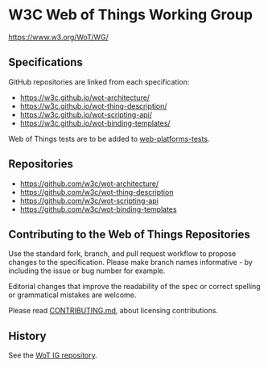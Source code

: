 # W3C Web of Things Working Group

https://www.w3.org/WoT/WG/

## Specifications

GitHub repositories are linked from each specification:

* https://w3c.github.io/wot-architecture/
* https://w3c.github.io/wot-thing-description/
* https://w3c.github.io/wot-scripting-api/
* https://w3c.github.io/wot-binding-templates/

Web of Things tests are to be added to [web-platforms-tests][WPT].

## Repositories

* https://github.com/w3c/wot-architecture/
* https://github.com/w3c/wot-thing-description
* https://github.com/w3c/wot-scripting-api
* https://github.com/w3c/wot-binding-templates

## Contributing to the Web of Things Repositories

Use the standard fork, branch, and pull request workflow to propose changes to the specification. Please make branch names informative - by including the issue or bug number for example.

Editorial changes that improve the readability of the spec or correct spelling or grammatical mistakes are welcome.

Please read [CONTRIBUTING.md](CONTRIBUTING.md), about licensing contributions.

## History

See the [WoT IG repository](https://github.com/w3c/wot).

[WPT]: https://github.com/w3c/web-platform-tests/
[db]: https://www.w3.org/WoT/WG/wiki/ (TBD)
